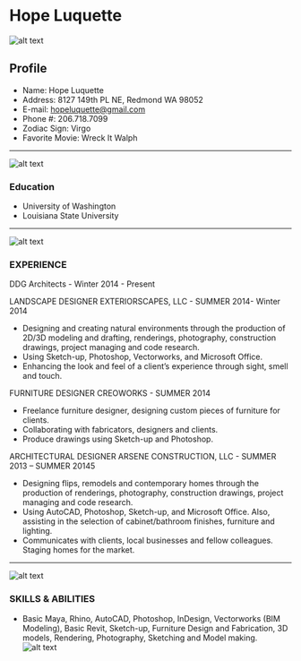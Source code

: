 # Hope Luquette

![alt text](http://static.wixstatic.com/media/2a0811_dbab6aabca8043c3ad786e225dda6c09.png_srz_58_58_75_22_0.50_1.20_0.00_png_srz "Logo Title Text 1")
## Profile
+ Name: Hope Luquette
+ Address: 8127 149th PL NE, Redmond WA 98052
+ E-mail: [hopeluquette@gmail.com](mailto:hopeluquette@gmail.com)
+ Phone #: 206.718.7099
+ Zodiac Sign: Virgo
+ Favorite Movie: Wreck It Walph

*****
![alt text](http://static.wixstatic.com/media/2a0811_27bd95612ea347a2ba68707ac09f65b3.png_srz_120_120_75_22_0.50_1.20_0.00_png_srz "Logo Title Text 1")
### Education
+ University of Washington
+ Louisiana State University

*****
![alt text](http://static.wixstatic.com/media/2a0811_0960d83920a2443698f8cd39358a4f78.png_srz_115_115_75_22_0.50_1.20_0.00_png_srz "Logo Title Text 1")
### EXPERIENCE
DDG Architects - Winter 2014 - Present

LANDSCAPE DESIGNER EXTERIORSCAPES, LLC - SUMMER 2014- Winter 2014
+ Designing and creating natural environments through the production of 2D/3D modeling and drafting, renderings, photography, construction drawings, project managing and code research. 
+ Using Sketch-up, Photoshop, Vectorworks, and Microsoft Office. 
+ Enhancing the look and feel of a client’s experience through sight, smell and touch.

FURNITURE DESIGNER CREOWORKS - SUMMER 2014
+ Freelance furniture designer, designing custom pieces of furniture for clients. 
+ Collaborating with fabricators, designers and clients. 
+ Produce drawings using Sketch-up and Photoshop.

ARCHITECTURAL DESIGNER ARSENE CONSTRUCTION, LLC - SUMMER 2013 – SUMMER 20145
+ Designing flips, remodels and contemporary homes through the production of renderings, photography, construction drawings, project managing and code research. 
+ Using AutoCAD, Photoshop, Sketch-up, and Microsoft Office. Also, assisting in the selection of cabinet/bathroom finishes, furniture and lighting. 
+ Communicates with clients, local businesses and fellow colleagues. Staging homes for the market.

*****
![alt text](http://static.wixstatic.com/media/2a0811_ef61f8a608ab4d31a11b98ccd893ebcd.png_srz_108_108_75_22_0.50_1.20_0.00_png_srz "Logo Title Text 1")
### SKILLS & ABILITIES
+ Basic Maya, Rhino, AutoCAD, Photoshop, InDesign, Vectorworks (BIM Modeling), Basic Revit, Sketch-up, Furniture Design and Fabrication, 3D models, Rendering, Photography, Sketching and Model making.
![alt text](http://www.polyvore.com/cgi/img-thing?.out=jpg&size=l&tid=5804549 "Logo Title Text 1")
